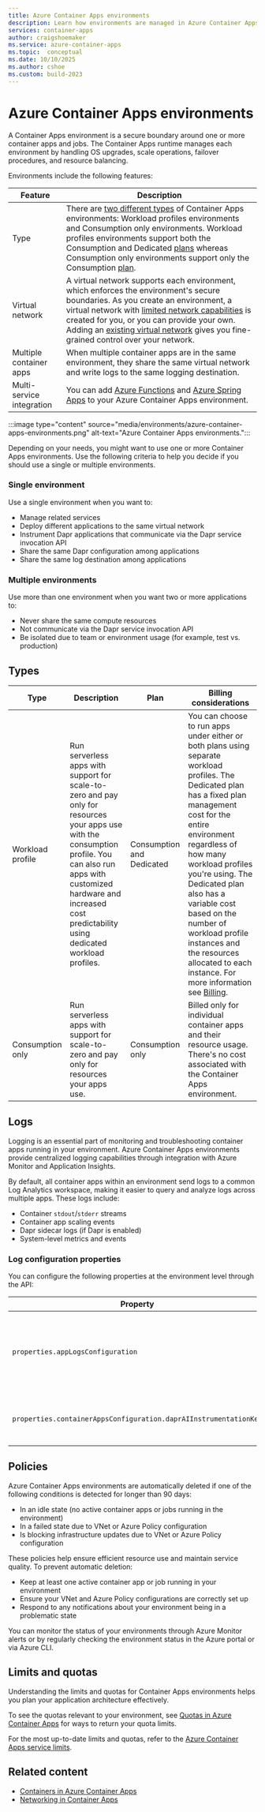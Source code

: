 ```yaml
---
title: Azure Container Apps environments
description: Learn how environments are managed in Azure Container Apps.
services: container-apps
author: craigshoemaker
ms.service: azure-container-apps
ms.topic:  conceptual
ms.date: 10/10/2025
ms.author: cshoe
ms.custom: build-2023
---
```


# Azure Container Apps environments

A Container Apps environment is a secure boundary around one or more container apps and jobs. The Container Apps runtime manages each environment by handling OS upgrades, scale operations, failover procedures, and resource balancing.

Environments include the following features:

| Feature | Description |
|---|---|
| Type | There are [two different types](#types) of Container Apps environments: Workload profiles environments and Consumption only environments. Workload profiles environments support both the Consumption and Dedicated [plans](plans.md) whereas Consumption only environments support only the Consumption [plan](plans.md). |
| Virtual network | A virtual network supports each environment, which enforces the environment's secure boundaries. As you create an environment, a virtual network with [limited network capabilities](networking.md) is created for you, or you can provide your own. Adding an [existing virtual network](vnet-custom.md) gives you fine-grained control over your network. |
| Multiple container apps | When multiple container apps are in the same environment, they share the same virtual network and write logs to the same logging destination. |
| Multi-service integration | You can add [Azure Functions](../container-apps/functions-overview.md) and [Azure Spring Apps](https://aka.ms/asaonaca) to your Azure Container Apps environment. |

:::image type="content" source="media/environments/azure-container-apps-environments.png" alt-text="Azure Container Apps environments.":::

Depending on your needs, you might want to use one or more Container Apps environments. Use the following criteria to help you decide if you should use a single or multiple environments.

### Single environment

Use a single environment when you want to:

- Manage related services
- Deploy different applications to the same virtual network
- Instrument Dapr applications that communicate via the Dapr service invocation API
- Share the same Dapr configuration among applications
- Share the same log destination among applications

### Multiple environments

Use more than one environment when you want two or more applications to:

- Never share the same compute resources
- Not communicate via the Dapr service invocation API
- Be isolated due to team or environment usage (for example, test vs. production)

## Types

| Type | Description | Plan | Billing considerations |
|--|--|--|--|
| Workload profile | Run serverless apps with support for scale-to-zero and pay only for resources your apps use with the consumption profile. You can also run apps with customized hardware and increased cost predictability using dedicated workload profiles. | Consumption and Dedicated | You can choose to run apps under either or both plans using separate workload profiles. The Dedicated plan has a fixed plan management cost for the entire environment regardless of how many workload profiles you're using. The Dedicated plan also has a variable cost based on the number of workload profile instances and the resources allocated to each instance. For more information see [Billing](billing.md#dedicated-plan). |
| Consumption only | Run serverless apps with support for scale-to-zero and pay only for resources your apps use. | Consumption only | Billed only for individual container apps and their resource usage. There's no cost associated with the Container Apps environment. |

## Logs

Logging is an essential part of monitoring and troubleshooting container apps running in your environment. Azure Container Apps environments provide centralized logging capabilities through integration with Azure Monitor and Application Insights.

By default, all container apps within an environment send logs to a common Log Analytics workspace, making it easier to query and analyze logs across multiple apps. These logs include:

- Container `stdout`/`stderr` streams
- Container app scaling events
- Dapr sidecar logs (if Dapr is enabled)
- System-level metrics and events

### Log configuration properties

You can configure the following properties at the environment level through the API:

| Property | Description |
|---|---|
| `properties.appLogsConfiguration` | Used for configuring the Log Analytics workspace where logs for all apps in the environment are published. |
| `properties.containerAppsConfiguration.daprAIInstrumentationKey` | App Insights instrumentation key provided to Dapr for tracing |

## Policies

Azure Container Apps environments are automatically deleted if one of the following conditions is detected for longer than 90 days:

- In an idle state (no active container apps or jobs running in the environment)
- In a failed state due to VNet or Azure Policy configuration
- Is blocking infrastructure updates due to VNet or Azure Policy configuration

These policies help ensure efficient resource use and maintain service quality. To prevent automatic deletion:

- Keep at least one active container app or job running in your environment
- Ensure your VNet and Azure Policy configurations are correctly set up
- Respond to any notifications about your environment being in a problematic state

You can monitor the status of your environments through Azure Monitor alerts or by regularly checking the environment status in the Azure portal or via Azure CLI.

## Limits and quotas

Understanding the limits and quotas for Container Apps environments helps you plan your application architecture effectively.

To see the quotas relevant to your environment, see [Quotas in Azure Container Apps](./quotas.md) for ways to return your quota limits.

For the most up-to-date limits and quotas, refer to the [Azure Container Apps service limits](/azure/azure-resource-manager/management/azure-subscription-service-limits#container-apps-limits).

## Related content

- [Containers in Azure Container Apps](containers.md)
- [Networking in Container Apps](networking.md)
